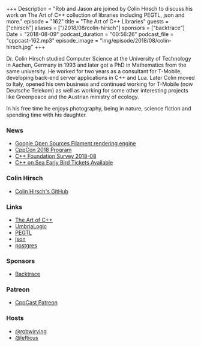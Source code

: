 +++
Description = "Rob and Jason are joined by Colin Hirsch to discuss his work on The Art of C++ collection of libraries including PEGTL, json and more."
episode = "162"
title = "The Art of C++ Libraries"
guests = ["chirsch"]
aliases = ["/2018/08/colin-hirsch"]
sponsors = ["backtrace"]
Date = "2018-08-09"
podcast_duration = "00:56:26"
podcast_file = "cppcast-162.mp3"
episode_image = "img/episode/2018/08/colin-hirsch.jpg"
+++

Dr. Colin Hirsch studied Computer Science at the University of Technology in Aachen, Germany in 1993 and later got a PhD in Mathematics from the same university. He worked for two years as a consultant for T-Mobile, developing back-end server applications in C++ and Lua. Later Colin moved to Italy, opened his own business and continued working for T-Mobile (now Deutsche Telekom) as well as working for some other interesting projects like Greenpeace and the Austrian ministry of ecology.

In his free time he enjoys photography, being in nature, science fiction and spending time with his daughter.

### News ###

 - [Google Open Sources Filament rendering engine](https://github.com/google/filament)
 - [CppCon 2018 Program](https://cppcon2018.sched.com/)
 - [C++ Foundation Survey 2018-08](https://isocpp.org/blog/2018/08/survey-2018-08)
 - [C++ on Sea Early Bird Tickets Available](https://cpponsea.uk/news/registration-is-now-open-early-bird-tickets-available.html)
 
### Colin Hirsch ###

 - [Colin Hirsch's GitHub](https://github.com/ColinH?tab=stars)

### Links ###

 - [The Art of C++](https://taocpp.github.io/)
 - [UmbriaLogic](https://umbrialogic.com/)
 - [PEGTL](https://github.com/taocpp/PEGTL)
 - [json](https://github.com/taocpp/json)
 - [postgres](https://github.com/taocpp/postgres)

### Sponsors ###

- [Backtrace](https://backtrace.io/?utm_source=CppCast&utm_medium=CppCast)

### Patreon ###

- [CppCast Patreon](https://www.patreon.com/CppCast)

### Hosts ###

- [@robwirving](https://twitter.com/robwirving)
- [@lefticus](https://twitter.com/lefticus)

